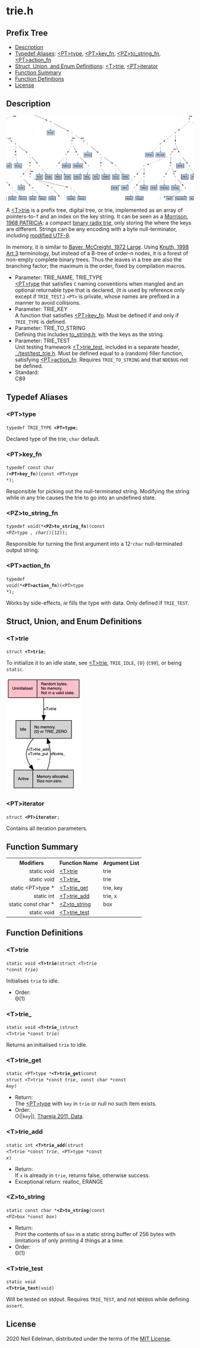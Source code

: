 # trie\.h #

## Prefix Tree ##

 * [Description](#user-content-preamble)
 * [Typedef Aliases](#user-content-typedef): [&lt;PT&gt;type](#user-content-typedef-245060ab), [&lt;PT&gt;key_fn](#user-content-typedef-1e6e6b3f), [&lt;PZ&gt;to_string_fn](#user-content-typedef-22f3d7f1), [&lt;PT&gt;action_fn](#user-content-typedef-ba462b2e)
 * [Struct, Union, and Enum Definitions](#user-content-tag): [&lt;T&gt;trie](#user-content-tag-754a10a5), [&lt;PT&gt;iterator](#user-content-tag-d9d00f09)
 * [Function Summary](#user-content-summary)
 * [Function Definitions](#user-content-fn)
 * [License](#user-content-license)

## <a id = "user-content-preamble" name = "user-content-preamble">Description</a> ##

![Example of trie.](web/trie.png)

A [&lt;T&gt;trie](#user-content-tag-754a10a5) is a prefix tree, digital tree, or trie, implemented as an array of pointers\-to\-`T` and an index on the key string\. It can be seen as a [Morrison, 1968 PATRICiA](https://scholar.google.ca/scholar?q=Morrison%2C+1968+PATRICiA): a compact [binary radix trie](https://en.wikipedia.org/wiki/Radix_tree), only storing the where the keys are different\. Strings can be any encoding with a byte null\-terminator, including [modified UTF-8](https://en.wikipedia.org/wiki/UTF-8#Modified_UTF-8)\.

In memory, it is similar to [Bayer, McCreight, 1972 Large](https://scholar.google.ca/scholar?q=Bayer%2C+McCreight%2C+1972+Large)\. Using [Knuth, 1998 Art 3](https://scholar.google.ca/scholar?q=Knuth%2C+1998+Art+3) terminology, but instead of a B\-tree of order\-n nodes, it is a forest of non\-empty complete binary trees\. Thus the leaves in a tree are also the branching factor; the maximum is the order, fixed by compilation macros\.



 * Parameter: TRIE\_NAME, TRIE\_TYPE  
   [&lt;PT&gt;type](#user-content-typedef-245060ab) that satisfies `C` naming conventions when mangled and an optional returnable type that is declared, \(it is used by reference only except if `TRIE_TEST`\.\) `<PT>` is private, whose names are prefixed in a manner to avoid collisions\.
 * Parameter: TRIE\_KEY  
   A function that satisfies [&lt;PT&gt;key_fn](#user-content-typedef-1e6e6b3f)\. Must be defined if and only if `TRIE_TYPE` is defined\.
 * Parameter: TRIE\_TO\_STRING  
   Defining this includes [to\_string\.h](to_string.h), with the keys as the string\.
 * Parameter: TRIE\_TEST  
   Unit testing framework [&lt;T&gt;trie_test](#user-content-fn-ae9d3396), included in a separate header, [\.\./test/test\_trie\.h](../test/test_trie.h)\. Must be defined equal to a \(random\) filler function, satisfying [&lt;PT&gt;action_fn](#user-content-typedef-ba462b2e)\. Requires `TRIE_TO_STRING` and that `NDEBUG` not be defined\.
 * Standard:  
   C89


## <a id = "user-content-typedef" name = "user-content-typedef">Typedef Aliases</a> ##

### <a id = "user-content-typedef-245060ab" name = "user-content-typedef-245060ab">&lt;PT&gt;type</a> ###

<code>typedef TRIE_TYPE <strong>&lt;PT&gt;type</strong>;</code>

Declared type of the trie; `char` default\.



### <a id = "user-content-typedef-1e6e6b3f" name = "user-content-typedef-1e6e6b3f">&lt;PT&gt;key_fn</a> ###

<code>typedef const char *(*<strong>&lt;PT&gt;key_fn</strong>)(const &lt;PT&gt;type *);</code>

Responsible for picking out the null\-terminated string\. Modifying the string while in any trie causes the trie to go into an undefined state\.



### <a id = "user-content-typedef-22f3d7f1" name = "user-content-typedef-22f3d7f1">&lt;PZ&gt;to_string_fn</a> ###

<code>typedef void(*<strong>&lt;PZ&gt;to_string_fn</strong>)(const &lt;PZ&gt;type *, char(*)[12]);</code>

Responsible for turning the first argument into a 12\-`char` null\-terminated output string\.



### <a id = "user-content-typedef-ba462b2e" name = "user-content-typedef-ba462b2e">&lt;PT&gt;action_fn</a> ###

<code>typedef void(*<strong>&lt;PT&gt;action_fn</strong>)(&lt;PT&gt;type *);</code>

Works by side\-effects, _ie_ fills the type with data\. Only defined if `TRIE_TEST`\.



## <a id = "user-content-tag" name = "user-content-tag">Struct, Union, and Enum Definitions</a> ##

### <a id = "user-content-tag-754a10a5" name = "user-content-tag-754a10a5">&lt;T&gt;trie</a> ###

<code>struct <strong>&lt;T&gt;trie</strong>;</code>

To initialize it to an idle state, see [&lt;T&gt;trie](#user-content-fn-754a10a5), `TRIE_IDLE`, `{0}` \(`C99`\), or being `static`\.

![States.](web/states.png)



### <a id = "user-content-tag-d9d00f09" name = "user-content-tag-d9d00f09">&lt;PT&gt;iterator</a> ###

<code>struct <strong>&lt;PT&gt;iterator</strong>;</code>

Contains all iteration parameters\.



## <a id = "user-content-summary" name = "user-content-summary">Function Summary</a> ##

<table>

<tr><th>Modifiers</th><th>Function Name</th><th>Argument List</th></tr>

<tr><td align = right>static void</td><td><a href = "#user-content-fn-754a10a5">&lt;T&gt;trie</a></td><td>trie</td></tr>

<tr><td align = right>static void</td><td><a href = "#user-content-fn-9d98b98e">&lt;T&gt;trie_</a></td><td>trie</td></tr>

<tr><td align = right>static &lt;PT&gt;type *</td><td><a href = "#user-content-fn-d0ca0cba">&lt;T&gt;trie_get</a></td><td>trie, key</td></tr>

<tr><td align = right>static int</td><td><a href = "#user-content-fn-70c096ed">&lt;T&gt;trie_add</a></td><td>trie, x</td></tr>

<tr><td align = right>static const char *</td><td><a href = "#user-content-fn-4ecb4112">&lt;Z&gt;to_string</a></td><td>box</td></tr>

<tr><td align = right>static void</td><td><a href = "#user-content-fn-ae9d3396">&lt;T&gt;trie_test</a></td><td></td></tr>

</table>



## <a id = "user-content-fn" name = "user-content-fn">Function Definitions</a> ##

### <a id = "user-content-fn-754a10a5" name = "user-content-fn-754a10a5">&lt;T&gt;trie</a> ###

<code>static void <strong>&lt;T&gt;trie</strong>(struct &lt;T&gt;trie *const <em>trie</em>)</code>

Initialises `trie` to idle\.

 * Order:  
   &#920;\(1\)




### <a id = "user-content-fn-9d98b98e" name = "user-content-fn-9d98b98e">&lt;T&gt;trie_</a> ###

<code>static void <strong>&lt;T&gt;trie_</strong>(struct &lt;T&gt;trie *const <em>trie</em>)</code>

Returns an initialised `trie` to idle\.



### <a id = "user-content-fn-d0ca0cba" name = "user-content-fn-d0ca0cba">&lt;T&gt;trie_get</a> ###

<code>static &lt;PT&gt;type *<strong>&lt;T&gt;trie_get</strong>(const struct &lt;T&gt;trie *const <em>trie</em>, const char *const <em>key</em>)</code>

 * Return:  
   The [&lt;PT&gt;type](#user-content-typedef-245060ab) with `key` in `trie` or null no such item exists\.
 * Order:  
   &#927;\(|`key`|\), [Thareja 2011, Data](https://scholar.google.ca/scholar?q=Thareja+2011%2C+Data)\.




### <a id = "user-content-fn-70c096ed" name = "user-content-fn-70c096ed">&lt;T&gt;trie_add</a> ###

<code>static int <strong>&lt;T&gt;trie_add</strong>(struct &lt;T&gt;trie *const <em>trie</em>, &lt;PT&gt;type *const <em>x</em>)</code>

 * Return:  
   If `x` is already in `trie`, returns false, otherwise success\.
 * Exceptional return: realloc, ERANGE  




### <a id = "user-content-fn-4ecb4112" name = "user-content-fn-4ecb4112">&lt;Z&gt;to_string</a> ###

<code>static const char *<strong>&lt;Z&gt;to_string</strong>(const &lt;PZ&gt;box *const <em>box</em>)</code>

 * Return:  
   Print the contents of `box` in a static string buffer of 256 bytes with limitations of only printing 4 things at a time\.
 * Order:  
   &#920;\(1\)




### <a id = "user-content-fn-ae9d3396" name = "user-content-fn-ae9d3396">&lt;T&gt;trie_test</a> ###

<code>static void <strong>&lt;T&gt;trie_test</strong>(void)</code>

Will be tested on stdout\. Requires `TRIE_TEST`, and not `NDEBUG` while defining `assert`\.





## <a id = "user-content-license" name = "user-content-license">License</a> ##

2020 Neil Edelman, distributed under the terms of the [MIT License](https://opensource.org/licenses/MIT)\.



